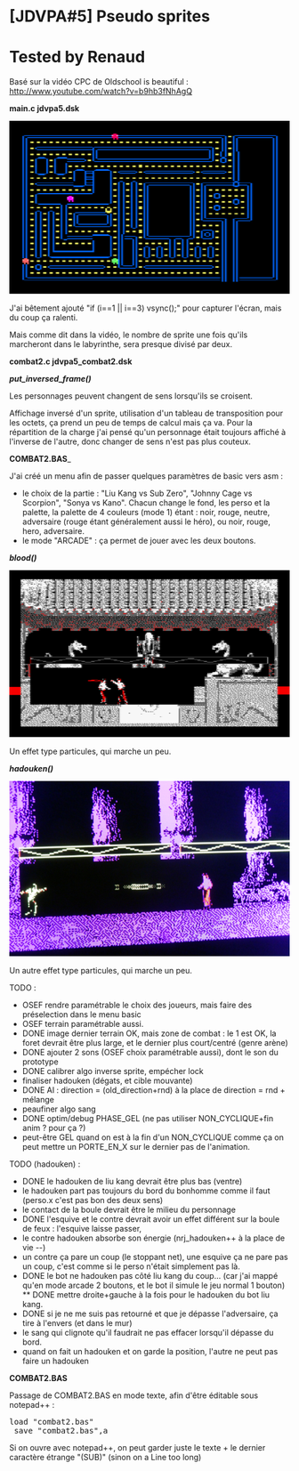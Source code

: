 # [JDVPA#5] Pseudo sprites
# Tested by Renaud

Basé sur la vidéo CPC de Oldschool is beautiful : http://www.youtube.com/watch?v=b9hb3fNhAgQ

__main.c jdvpa5.dsk__

![JDVPA5.dsk.png](JDVPA5.dsk.png)

J'ai bêtement ajouté "if (i==1 || i==3) vsync();" pour capturer l'écran, mais du coup ça ralenti.

Mais comme dit dans la vidéo, le nombre de sprite une fois qu'ils marcheront dans le labyrinthe, sera presque divisé par deux.

__combat2.c jdvpa5_combat2.dsk__

___put_inversed_frame()___

Les personnages peuvent changent de sens lorsqu'ils se croisent.

Affichage inversé d'un sprite, utilisation d'un tableau de transposition pour les octets, ça prend un peu de temps de calcul mais ça va.
Pour la répartition de la charge j'ai pensé qu'un personnage était toujours affiché à l'inverse de l'autre, donc changer de sens n'est pas plus couteux.

__COMBAT2.BAS___

J'ai créé un menu afin de passer quelques paramètres de basic vers asm :
* le choix de la partie : "Liu Kang vs Sub Zero", "Johnny Cage vs Scorpion", "Sonya vs Kano". Chacun change le fond, les perso et la palette, la palette de 4 couleurs (mode 1) étant : noir, rouge, neutre, adversaire (rouge étant généralement aussi le héro), ou noir, rouge, hero, adversaire.
* le mode "ARCADE" : ça permet de jouer avec les deux boutons.

___blood()___

![JDVPA5_combat2-sang.dsk.png](JDVPA5_combat2-sang.dsk.png)

Un effet type particules, qui marche un peu.

___hadouken()___

![JDVPA5_combat2-hadouken.dsk.png](JDVPA5_combat2-hadouken.dsk.png)

Un autre effet type particules, qui marche un peu.

TODO :
* OSEF rendre paramétrable le choix des joueurs, mais faire des préselection dans le menu basic
* OSEF terrain paramétrable aussi.
* DONE image dernier terrain OK, mais zone de combat : le 1 est OK, la foret devrait être plus large, et le dernier plus court/centré (genre arène) 
* DONE ajouter 2 sons (OSEF choix paramétrable aussi), dont le son du prototype
* DONE calibrer algo inverse sprite, empécher lock
* finaliser hadouken (dégats, et cible mouvante)
* DONE AI : direction = (old_direction+rnd) à la place de  direction = rnd + mélange
* peaufiner algo sang
* DONE optim/debug PHASE_GEL (ne pas utiliser NON_CYCLIQUE+fin anim ? pour ça ?)
* peut-être GEL quand on est à la fin d'un NON_CYCLIQUE comme ça on peut mettre un PORTE_EN_X sur le dernier pas de l'animation.

TODO (hadouken) :
* DONE le hadouken de liu kang devrait être plus bas (ventre)
* le hadouken part pas toujours du bord du bonhomme comme il faut (perso.x c'est pas bon des deux sens)
* le contact de la boule devrait être le milieu du personnage
* DONE l'esquive et le contre devrait avoir un effet différent sur la boule de feux : l'esquive laisse passer,
* le contre hadouken absorbe son énergie (nrj_hadouken++ à la place de vie --)
* un contre ça pare un coup (le stoppant net), une esquive ça ne pare pas un coup, c'est comme si le perso n'était simplement pas là.
* DONE le bot ne hadouken pas côté liu kang du coup... (car j'ai mappé qu'en mode arcade 2 boutons, et le bot il simule le jeu normal 1 bouton)
** DONE mettre droite+gauche à la fois pour le hadouken du bot liu kang.
* DONE si je ne me suis pas retourné et que je dépasse l'adversaire, ça tire à l'envers (et dans le mur)
* le sang qui clignote qu'il faudrait ne pas effacer lorsqu'il dépasse du bord.
* quand on fait un hadouken et on garde la position, l'autre ne peut pas faire un hadouken

__COMBAT2.BAS__

Passage de COMBAT2.BAS en mode texte, afin d'être éditable sous notepad++ :
<pre>load "combat2.bas"
 save "combat2.bas",a</pre>
Si on ouvre avec notepad++, on peut garder juste le texte + le dernier caractère étrange "(SUB)" (sinon on a Line too long)
